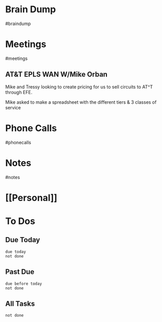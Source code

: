 # Brain Dump
#braindump 

# Meetings
#meetings 
## AT&T EPLS WAN W/Mike Orban
Mike and Tressy looking to create pricing for us to sell circuits to AT^T through EFE.

Mike asked to make a spreadsheet with the different tiers & 3 classes of service

# Phone Calls

#phonecalls 
# Notes
#notes

# [[Personal]]

# To Dos
## Due Today
```tasks
due today
not done
```

##  Past Due
```tasks
due before today
not done
```

## All Tasks
```tasks
not done
```